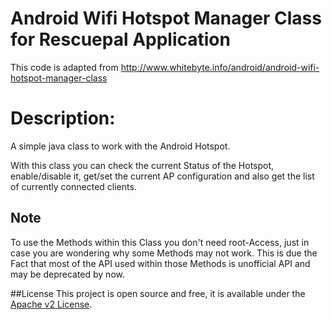 Android Wifi Hotspot Manager Class for Rescuepal Application
=============================================================
This code is adapted from 
http://www.whitebyte.info/android/android-wifi-hotspot-manager-class

Description:
============
A simple java class to work with the Android Hotspot.

With this class you can check the current Status of the Hotspot, enable/disable it, get/set the current AP configuration and also get the list of currently connected clients.

## Note
To use the Methods within this Class you don't need root-Access, just in case you are wondering why some Methods may not work.
This is due the Fact that most of the API used within those Methods is unofficial API and may be deprecated by now.

##License
This project is open source and free, it is available under the [Apache v2 License](http://www.apache.org/licenses/LICENSE-2.0.html).
